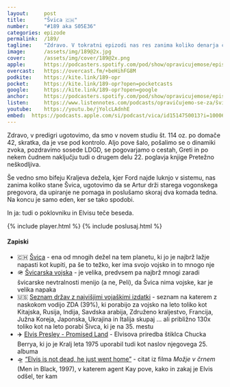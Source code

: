 ```yaml
---
layout: 	post
title:  	"Švica 🇨🇭"
number: 	"#189 aka S05E36"
categories:	epizode
permalink:	/189/
tagline: 	"Zdravo. V tokratni epizodi nas res zanima koliko denarja človek potrebuje, če hoče kupiti Švico. Odgovor najdemo v dejstvu, da jo je najbrž ceneje napasti, kot kupiti."
image:		/assets/img/189@2x.jpg
cover:		/assets/img/cover/189@2x.png
apple:		https://podcasters.spotify.com/pod/show/opravicujemose/episodes/vica-e2e4jg2
overcast:	https://overcast.fm/+beHihFG8M
podkite:	https://kite.link/189-opr
pocket:		https://kite.link/189-opr?open=pocketcasts
google:		https://kite.link/189-opr?open=google
anchor:		https://podcasters.spotify.com/pod/show/opravicujemose/episodes/vica-e2e4jg2
listen:		https://www.listennotes.com/podcasts/opravičujemo-se-za/švica-WnPczY7t-N5/embed/
youtube:	https://youtu.be/jYolcLAdnhE
embed:	https://podcasts.apple.com/si/podcast/vica/id1514750013?i=1000640854141
---
```


Zdravo, v predigri ugotovimo, da smo v novem studiu št. 114 oz. po domače 42, skratka, da je vse pod kontrolo. Aljo pove šalo, pošalimo se o dinamiki zvoka, pozdravimo sosede LDGD, se pogovarjamo o cestah, Greti in po nekem čudnem naključju tudi o drugem delu 22. poglavja knjige Pretežno neškodljiva. 

Še vedno smo bifeju Kraljeva dežela, kjer Ford najde luknjo v sistemu, nas zanima koliko stane Švica, ugotovimo da se Artur drži starega vogonskega pregovora, da upiranje ne pomaga in poslušamo skoraj dva komada tedna. Na koncu je samo eden, ker se tako spodobi. 

In ja: tudi o poklovniku in Elvisu teče beseda. 

{% include player.html %}
{% include poslusaj.html %}

<!--break-->

#### Zapiski

- 🇨🇭 [Švica](https://en.wikipedia.org/wiki/Switzerland) - ena od mnogih dežel na tem planetu, ki jo je najbrž lažje napasti kot kupiti, pa še to težko, ker ima svojo vojsko in to mnogo nje
- 🪖 [Švicarska vojska](https://en.wikipedia.org/wiki/Swiss_Armed_Forces) - je velika, predvsem pa najbrž mnogi zaradi švicarske nevtralnosti menijo (a ne, Peli), da Švica nima vojske, kar je velika napaka 
- 🇺🇸 [Seznam držav z najvišjimi vojaškimi izdatki](https://en.wikipedia.org/wiki/List_of_countries_with_highest_military_expenditures) - seznam na katerem z naskokom vodijo ZDA (39%), ki porabijo za vojsko na leto toliko kot Kitajska, Rusija, Indija, Savdska arabija, Združeno kraljestvo, Francija, Južna Koreja, Japonska, Ukrajina in Italija skupaj ... ali približno 130x toliko kot na leto porabi Šivca, ki je na 35. mestu 
- ✈️ [Elvis Presley - Promised Land](https://www.youtube.com/watch?v=wGULJTnV6QI) - Elvisova priredba štiklca Chucka Berrya, ki jo je Kralj leta 1975 uporabil tudi kot naslov njegovega 25. albuma 
- 🛸 [“Elvis is not dead, he just went home”](https://www.youtube.com/watch?v=qSZe-DM_o6I) - citat iz filma *Možje v črnem* (Men in Black, 1997), v katerem agent Kay pove, kako in zakaj je Elvis odšel, ter kam 
